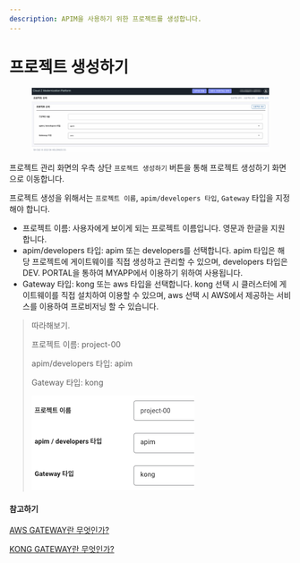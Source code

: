 ```yaml
---
description: APIM을 사용하기 위한 프로젝트를 생성합니다.
---
```


# 프로젝트 생성하기

<figure><img src="../.gitbook/assets/image (34).png" alt=""><figcaption></figcaption></figure>

프로젝트 관리 화면의 우측 상단 `프로젝트 생성하기` 버튼을 통해 프로젝트 생성하기 화면으로 이동합니다.

프로젝트 생성을 위해서는 `프로젝트 이름`, `apim/developers 타입`, `Gateway` 타입을 지정해야 합니다.

* 프로젝트 이름: 사용자에게 보이게 되는 프로젝트 이름입니다. 영문과 한글을 지원합니다.
* apim/developers 타입: apim 또는 developers를 선택합니다. apim 타입은 해당 프로젝트에 게이트웨이를 직접 생성하고 관리할 수 있으며, developers 타입은 DEV. PORTAL을 통하여 MYAPP에서 이용하기 위하여 사용됩니다.
* Gateway 타입: kong 또는 aws 타입을 선택합니다. kong 선택 시 클러스터에 게이트웨이를 직접 설치하여 이용할 수 있으며, aws 선택 시 AWS에서 제공하는 서비스를 이용하여 프로비저닝 할 수 있습니다.

> 따라해보기.
>
> 프로젝트 이름: project-00
>
> apim/developers 타입: apim
>
> Gateway 타입: kong
>
> ![](<../.gitbook/assets/image (38).png>)

#### 참고하기

[AWS GATEWAY란 무엇인가?](https://aws.amazon.com/ko/api-gateway/)

[KONG GATEWAY란 무엇인가?](https://docs.konghq.com/gateway/latest/)

